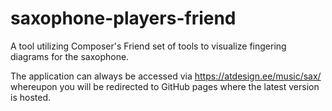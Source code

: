 # saxophone-players-friend

A tool utilizing Composer's Friend set of tools to visualize fingering diagrams for the saxophone.

The application can always be accessed via https://atdesign.ee/music/sax/ whereupon you will be redirected to GitHub pages where the latest version is hosted.

